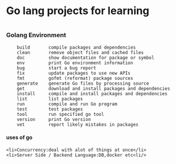 <h1> Go lang projects for learning<h1/>

### Golang Environment ###
        build       compile packages and dependencies
        clean       remove object files and cached files
        doc         show documentation for package or symbol
        env         print Go environment information
        bug         start a bug report
        fix         update packages to use new APIs
        fmt         gofmt (reformat) package sources
        generate    generate Go files by processing source
        get         download and install packages and dependencies
        install     compile and install packages and dependencies
        list        list packages
        run         compile and run Go program
        test        test packages
        tool        run specified go tool
        version     print Go version
        vet         report likely mistakes in packages

#### uses of go
    <li>Concurrency:deal with alot of things at once</li>
    <li>Server Side / Backend Language:DB,docker etc<li/>
